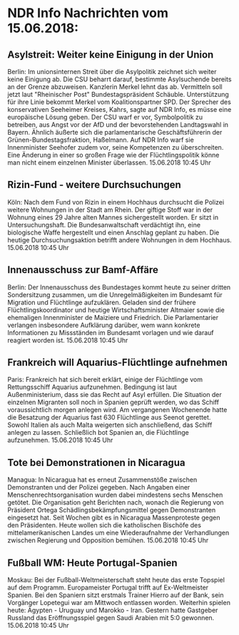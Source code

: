 # NDR Info Nachrichten vom 15.06.2018:


## Asylstreit: Weiter keine Einigung in der Union
Berlin: Im unionsinternen Streit über die Asylpolitik zeichnet sich weiter keine Einigung ab. Die CSU beharrt darauf, bestimmte Asylsuchende bereits an der Grenze abzuweisen. Kanzlerin Merkel lehnt das ab. Vermitteln soll jetzt laut "Rheinischer Post" Bundestagspräsident Schäuble. Unterstützung für ihre Linie bekommt Merkel vom Koalitionspartner SPD. Der Sprecher des konservativen Seeheimer Kreises, Kahrs, sagte auf NDR Info, es müsse eine europäische Lösung geben. Der CSU warf er vor, Symbolpolitik zu betreiben, aus Angst vor der AfD und der bevorstehenden Landtagswahl in Bayern. Ähnlich äußerte sich die parlamentarische Geschäftsführerin der Grünen-Bundestagsfraktion, Haßelmann. Auf NDR Info warf sie Innenminister Seehofer zudem vor, seine Kompetenzen zu überschreiten. Eine Änderung in einer so großen Frage wie der Flüchtlingspolitik könne man nicht einem einzelnen Minister überlassen. 15.06.2018 10:45 Uhr 

## Rizin-Fund - weitere Durchsuchungen
Köln: Nach dem Fund von Rizin in einem Hochhaus durchsucht die Polizei weitere Wohnungen in der Stadt am Rhein. Der giftige Stoff war in der Wohnung eines 29 Jahre alten Mannes sichergestellt worden. Er sitzt in Untersuchungshaft. Die Bundesanwaltschaft verdächtigt ihn, eine biologische Waffe hergestellt und einen Anschlag geplant zu haben. Die heutige Durchsuchungsaktion betrifft andere Wohnungen in dem Hochhaus. 15.06.2018 10:45 Uhr 

## Innenausschuss zur Bamf-Affäre
Berlin: Der Innenausschuss des Bundestages kommt heute zu seiner dritten Sondersitzung zusammen, um die Unregelmäßigkeiten im Bundesamt für Migration und Flüchtlinge aufzuklären. Geladen sind der frühere Flüchtlingskoordinator und heutige Wirtschaftsminister Altmaier sowie die ehemaligen Innenminister de Maiziere und Friedrich. Die Parlamentarier verlangen insbesondere Aufklärung darüber, wem wann konkrete Informationen zu Missständen im Bundesamt vorlagen und wie darauf reagiert worden ist. 15.06.2018 10:45 Uhr 

## Frankreich will Aquarius-Flüchtlinge aufnehmen
Paris: Frankreich hat sich bereit erklärt, einige der Flüchtlinge vom Rettungsschiff Aquarius aufzunehmen. Bedingung ist laut Außenministerium, dass sie das Recht auf Asyl erfüllen. Die Situation der einzelnen Migranten soll noch in Spanien geprüft werden, wo das Schiff voraussichtlich morgen anlegen wird. Am vergangenen Wochenende hatte die Besatzung der Aquarius fast 630 Flüchtlinge aus Seenot gerettet. Sowohl Italien als auch Malta weigerten sich anschließend, das Schiff anlegen zu lassen. Schließlich bot Spanien an, die Flüchtlinge aufzunehmen. 15.06.2018 10:45 Uhr 

## Tote bei Demonstrationen in Nicaragua
Managua: In Nicaragua hat es erneut Zusammenstöße zwischen Demonstranten und der Polizei gegeben. Nach Angaben einer Menschenrechtsorganisation wurden dabei mindestens sechs Menschen getötet. Die Organisation geht Berichten nach, wonach die Regierung von Präsident Ortega Schädlingsbekämpfungsmittel gegen Demonstranten eingesetzt hat. Seit Wochen gibt es in Nicaragua Massenproteste gegen den Präsidenten. Heute wollen sich die katholischen Bischöfe des mittelamerikanischen Landes um eine Wiederaufnahme der Verhandlungen zwischen Regierung und Opposition bemühen. 15.06.2018 10:45 Uhr 

## Fußball WM: Heute Portugal-Spanien
Moskau: Bei der Fußball-Weltmeisterschaft steht heute das erste Topspiel auf dem Programm. Europameister Portugal trifft auf Ex-Weltmeister Spanien. Bei den Spaniern sitzt erstmals Trainer Hierro auf der Bank, sein Vorgänger Lopetegui war am Mittwoch entlassen worden. Weiterhin spielen heute: Ägypten - Uruguay und Marokko - Iran. Gestern hatte Gastgeber Russland das Eröffnungsspiel gegen Saudi Arabien mit 5:0 gewonnen. 15.06.2018 10:45 Uhr 

